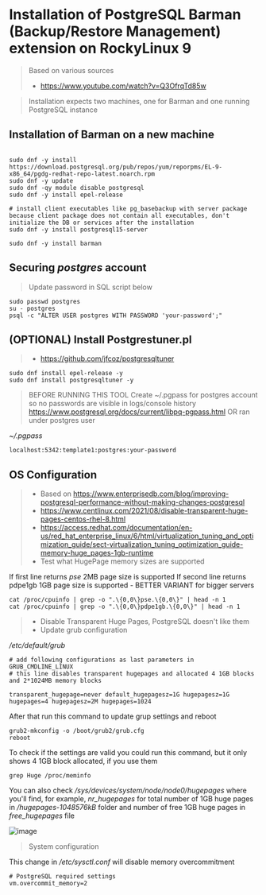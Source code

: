 # Installation of PostgreSQL Barman (Backup/Restore Management) extension on RockyLinux 9

> Based on various sources
> - https://www.youtube.com/watch?v=Q3OfrqTd85w

> Installation expects two machines, one for Barman and one running PostgreSQL instance

## Installation of Barman on a new machine

```

sudo dnf -y install https://download.postgresql.org/pub/repos/yum/reporpms/EL-9-x86_64/pgdg-redhat-repo-latest.noarch.rpm 
sudo dnf -y update
sudo dnf -qy module disable postgresql
sudo dnf -y install epel-release

# install client executables like pg_basebackup with server package because client package does not contain all executables, don't initialize the DB or services after the installation
sudo dnf -y install postgresql15-server

sudo dnf -y install barman

```




## Securing _postgres_ account

> Update password in SQL script below

```
sudo passwd postgres
su - postgres
psql -c "ALTER USER postgres WITH PASSWORD 'your-password';"
```

## (OPTIONAL) Install Postgrestuner.pl
> - https://github.com/jfcoz/postgresqltuner
```
sudo dnf install epel-release -y
sudo dnf install postgresqltuner -y
```

> BEFORE RUNNING THIS TOOL
> Create ~/.pgpass for postgres account so no passwords are visible in logs/console history
> https://www.postgresql.org/docs/current/libpq-pgpass.html
> OR ran under postgres user

_~/.pgpass_
```
localhost:5342:template1:postgres:your-password
```

## OS Configuration

> - Based on https://www.enterprisedb.com/blog/improving-postgresql-performance-without-making-changes-postgresql
> - https://www.centlinux.com/2021/08/disable-transparent-huge-pages-centos-rhel-8.html
> - https://access.redhat.com/documentation/en-us/red_hat_enterprise_linux/6/html/virtualization_tuning_and_optimization_guide/sect-virtualization_tuning_optimization_guide-memory-huge_pages-1gb-runtime
> - Test what HugePage memory sizes are supported

If first line returns _pse_ 2MB page size is supported
If second line returns pdpe1gb 1GB page size is supported - BETTER VARIANT for bigger servers
```
cat /proc/cpuinfo | grep -o ".\{0,0\}pse.\{0,0\}" | head -n 1
cat /proc/cpuinfo | grep -o ".\{0,0\}pdpe1gb.\{0,0\}" | head -n 1
```

> - Disable Transparent Huge Pages, PostgreSQL doesn't like them
> - Update grub configuration

_/etc/default/grub_
```
# add following configurations as last parameters in GRUB_CMDLINE_LINUX
# this line disables transparent hugepages and allocated 4 1GB blocks and 2*1024MB memory blocks

transparent_hugepage=never default_hugepagesz=1G hugepagesz=1G hugepages=4 hugepagesz=2M hugepages=1024
```

After that run this command to update grup settings and reboot
```
grub2-mkconfig -o /boot/grub2/grub.cfg
reboot
```

To check if the settings are valid you could run this command, but it only shows 4 1GB block allocated, if you use them
```
grep Huge /proc/meminfo
```

You can also check _/sys/devices/system/node/node0/hugepages_ where you'll find, for example, _nr_hugepages_ for total number of  1GB huge pages in _/hugepages-1048576kB_ folder and number of free 1GB huge pages in _free_hugepages_ file

![image](https://user-images.githubusercontent.com/6738956/229386364-40d8daeb-b80b-4c8d-b78f-31a841e7569e.png)

> System configuration
> 


This change in _/etc/sysctl.conf_ will disable memory overcommitment 
```
# PostgreSQL required settings
vm.overcommit_memory=2
```

## 

